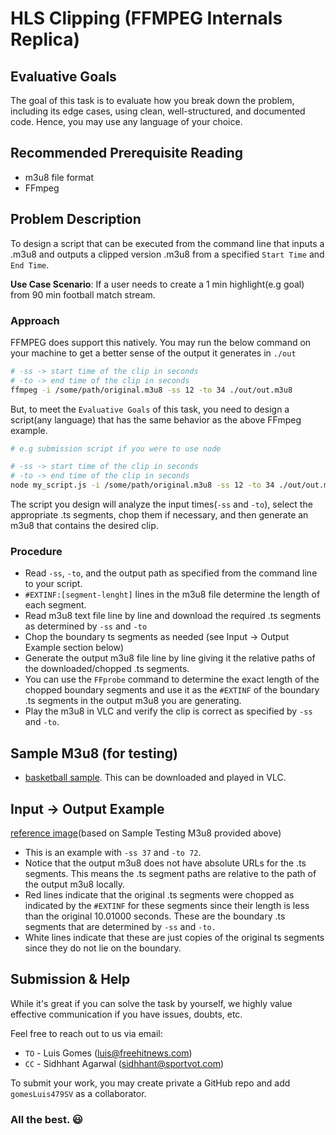 # HLS Clipping (FFMPEG Internals Replica)

## Evaluative Goals
The goal of this task is to evaluate how you break down the problem, including its edge cases, using clean, well-structured, and documented code. Hence, you may use any language of your choice.

## Recommended Prerequisite Reading
- m3u8 file format
- FFmpeg

## Problem Description

To design a script that can be executed from the command line that inputs a .m3u8 and outputs a clipped version .m3u8 from a specified `Start Time` and `End Time`.

**Use Case Scenario**: If a user needs to create a 1 min highlight(e.g goal) from 90 min football match stream. 

### Approach

FFMPEG does support this natively. You may run the below command on your machine to get a better sense of the output it generates in `./out`

```bash
# -ss -> start time of the clip in seconds
# -to -> end time of the clip in seconds
ffmpeg -i /some/path/original.m3u8 -ss 12 -to 34 ./out/out.m3u8
```

But, to meet the `Evaluative Goals` of this task, you need to design a script(any language) that has the same behavior as the above FFmpeg example.

```bash
# e.g submission script if you were to use node

# -ss -> start time of the clip in seconds
# -to -> end time of the clip in seconds
node my_script.js -i /some/path/original.m3u8 -ss 12 -to 34 ./out/out.m3u8

```

The script you design will analyze the input times(`-ss` and `-to`), select the appropriate .ts segments, chop them if necessary, and then generate an m3u8 that contains the desired clip.

### Procedure
- Read `-ss`, `-to`, and the output path as specified from the command line to your script.
- `#EXTINF:[segment-lenght]` lines in the m3u8 file determine the length of each segment.
- Read m3u8 text file line by line and download the required .ts segments as determined by `-ss` and `-to`
- Chop the boundary ts segments as needed (see Input -> Output Example section below)
- Generate the output m3u8 file line by line giving it the relative paths of the downloaded/chopped .ts segments.
- You can use the `FFprobe` command to determine the exact length of the chopped boundary segments and use it as the `#EXTINF` of the boundary .ts segments in the output m3u8 you are generating.
- Play the m3u8 in VLC and verify the clip is correct as specified by `-ss` and `-to`.


## Sample M3u8 (for testing)
- [basketball sample](https://fhp-news-bucket.s3.amazonaws.com/sv_task/index_1.m3u8). This can be downloaded and played in VLC.


## Input -> Output Example
[reference image](./images/input_output_sample.png)(based on Sample Testing M3u8 provided above)

- This is an example with `-ss 37` and `-to 72`.
- Notice that the output m3u8 does not have absolute URLs for the .ts segments. This means the .ts segment paths are relative to the path of the output m3u8 locally.
- Red lines indicate that the original .ts segments were chopped as indicated by the `#EXTINF` for these segments since their length is less than the original 10.01000 seconds. These are the boundary .ts segments that are determined by `-ss` and `-to.`
- White lines indicate that these are just copies of the original ts segments since they do not lie on the boundary.

## Submission & Help

While it's great if you can solve the task by yourself, we highly value effective communication if you have issues, doubts, etc. 

Feel free to reach out to us via email:
- `TO` - Luis Gomes (luis@freehitnews.com)
- `CC` - Sidhhant Agarwal (sidhhant@sportvot.com)


To submit your work, you may create private a GitHub repo and add `gomesLuis479SV` as a collaborator.

### All the best. 😃



